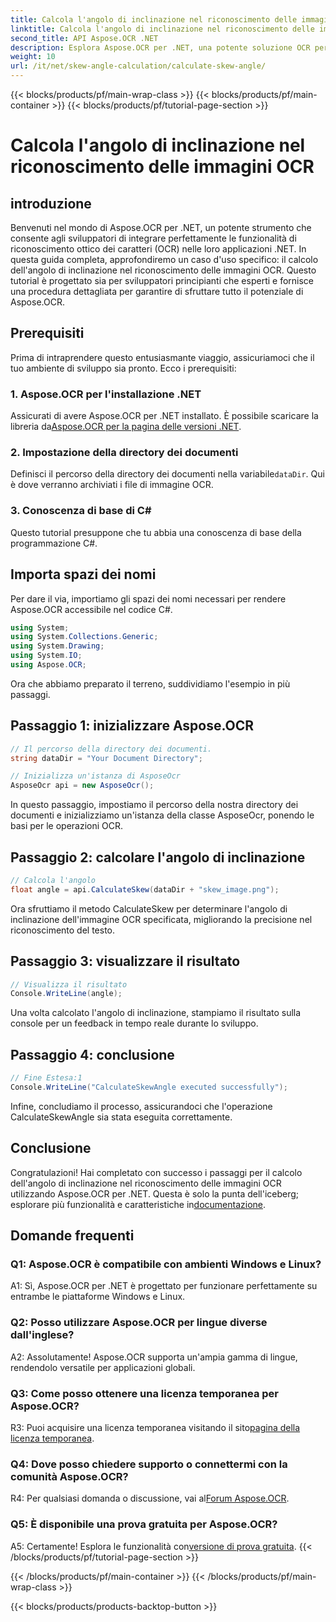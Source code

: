 ```yaml
---
title: Calcola l'angolo di inclinazione nel riconoscimento delle immagini OCR
linktitle: Calcola l'angolo di inclinazione nel riconoscimento delle immagini OCR
second_title: API Aspose.OCR .NET
description: Esplora Aspose.OCR per .NET, una potente soluzione OCR per il riconoscimento accurato del testo nelle tue applicazioni C#.
weight: 10
url: /it/net/skew-angle-calculation/calculate-skew-angle/
---
```


{{< blocks/products/pf/main-wrap-class >}}
{{< blocks/products/pf/main-container >}}
{{< blocks/products/pf/tutorial-page-section >}}

# Calcola l'angolo di inclinazione nel riconoscimento delle immagini OCR

## introduzione

Benvenuti nel mondo di Aspose.OCR per .NET, un potente strumento che consente agli sviluppatori di integrare perfettamente le funzionalità di riconoscimento ottico dei caratteri (OCR) nelle loro applicazioni .NET. In questa guida completa, approfondiremo un caso d'uso specifico: il calcolo dell'angolo di inclinazione nel riconoscimento delle immagini OCR. Questo tutorial è progettato sia per sviluppatori principianti che esperti e fornisce una procedura dettagliata per garantire di sfruttare tutto il potenziale di Aspose.OCR.

## Prerequisiti

Prima di intraprendere questo entusiasmante viaggio, assicuriamoci che il tuo ambiente di sviluppo sia pronto. Ecco i prerequisiti:

### 1. Aspose.OCR per l'installazione .NET

 Assicurati di avere Aspose.OCR per .NET installato. È possibile scaricare la libreria da[Aspose.OCR per la pagina delle versioni .NET](https://releases.aspose.com/ocr/net/).

### 2. Impostazione della directory dei documenti

Definisci il percorso della directory dei documenti nella variabile`dataDir`. Qui è dove verranno archiviati i file di immagine OCR.

### 3. Conoscenza di base di C#

Questo tutorial presuppone che tu abbia una conoscenza di base della programmazione C#.

## Importa spazi dei nomi

Per dare il via, importiamo gli spazi dei nomi necessari per rendere Aspose.OCR accessibile nel codice C#.

```csharp
using System;
using System.Collections.Generic;
using System.Drawing;
using System.IO;
using Aspose.OCR;
```

Ora che abbiamo preparato il terreno, suddividiamo l'esempio in più passaggi.

## Passaggio 1: inizializzare Aspose.OCR

```csharp
// Il percorso della directory dei documenti.
string dataDir = "Your Document Directory";

// Inizializza un'istanza di AsposeOcr
AsposeOcr api = new AsposeOcr();
```

In questo passaggio, impostiamo il percorso della nostra directory dei documenti e inizializziamo un'istanza della classe AsposeOcr, ponendo le basi per le operazioni OCR.

## Passaggio 2: calcolare l'angolo di inclinazione

```csharp
// Calcola l'angolo
float angle = api.CalculateSkew(dataDir + "skew_image.png");
```

Ora sfruttiamo il metodo CalculateSkew per determinare l'angolo di inclinazione dell'immagine OCR specificata, migliorando la precisione nel riconoscimento del testo.

## Passaggio 3: visualizzare il risultato

```csharp
// Visualizza il risultato
Console.WriteLine(angle);
```

Una volta calcolato l'angolo di inclinazione, stampiamo il risultato sulla console per un feedback in tempo reale durante lo sviluppo.

## Passaggio 4: conclusione

```csharp
// Fine Estesa:1
Console.WriteLine("CalculateSkewAngle executed successfully");
```

Infine, concludiamo il processo, assicurandoci che l'operazione CalculateSkewAngle sia stata eseguita correttamente.

## Conclusione

 Congratulazioni! Hai completato con successo i passaggi per il calcolo dell'angolo di inclinazione nel riconoscimento delle immagini OCR utilizzando Aspose.OCR per .NET. Questa è solo la punta dell'iceberg; esplorare più funzionalità e caratteristiche in[documentazione](https://reference.aspose.com/ocr/net/).

## Domande frequenti

### Q1: Aspose.OCR è compatibile con ambienti Windows e Linux?

A1: Sì, Aspose.OCR per .NET è progettato per funzionare perfettamente su entrambe le piattaforme Windows e Linux.

### Q2: Posso utilizzare Aspose.OCR per lingue diverse dall'inglese?

A2: Assolutamente! Aspose.OCR supporta un'ampia gamma di lingue, rendendolo versatile per applicazioni globali.

### Q3: Come posso ottenere una licenza temporanea per Aspose.OCR?

 R3: Puoi acquisire una licenza temporanea visitando il sito[pagina della licenza temporanea](https://purchase.aspose.com/temporary-license/).

### Q4: Dove posso chiedere supporto o connettermi con la comunità Aspose.OCR?

 R4: Per qualsiasi domanda o discussione, vai al[Forum Aspose.OCR](https://forum.aspose.com/c/ocr/16).

### Q5: È disponibile una prova gratuita per Aspose.OCR?

A5: Certamente! Esplora le funzionalità con[versione di prova gratuita](https://releases.aspose.com/).
{{< /blocks/products/pf/tutorial-page-section >}}

{{< /blocks/products/pf/main-container >}}
{{< /blocks/products/pf/main-wrap-class >}}

{{< blocks/products/products-backtop-button >}}
